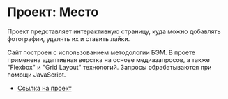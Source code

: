 # Проект: Место

Проект представляет интерактивную страницу, куда можно добавлять фотографии, удалять их и ставить лайки.

Сайт построен с использованием методологии БЭМ.
В проете применена адаптивная верстка на основе медиазапросов, а также "Flexbox" и "Grid Layout" технологий.
Запросы обрабатываются при помощи JavaScript.

* [Ссылка на проект](https://staschernov.github.io/mesto/index.html)
